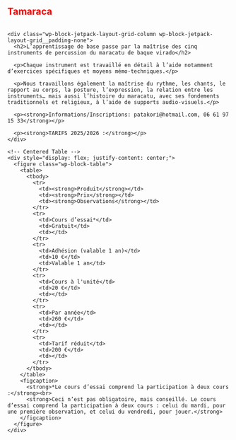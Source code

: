<div class="row">
  <div class="col-md-12 text-center">
    <h2 style="color: red; display: inline-block;">Tamaraca</h2>

    <div class="wp-block-jetpack-layout-grid-column wp-block-jetpack-layout-grid__padding-none">
      <h2>L’apprentissage de base passe par la maîtrise des cinq instruments de percussion du maracatu de baque virado</h2>

      <p>Chaque instrument est travaillé en détail à l’aide notamment d’exercices spécifiques et moyens mémo-techniques.</p>

      <p>Nous travaillons également la maîtrise du rythme, les chants, le rapport au corps, la posture, l’expression, la relation entre les instruments… mais aussi l’histoire du maracatu, avec ses fondements traditionnels et religieux, à l’aide de supports audio-visuels.</p>

      <p><strong>Informations/Inscriptions: patakori@hotmail.com, 06 61 97 15 33</strong></p>

      <p><strong>TARIFS 2025/2026 :</strong></p>
    </div>

    <!-- Centered Table -->
    <div style="display: flex; justify-content: center;">
      <figure class="wp-block-table">
        <table>
          <tbody>
            <tr>
              <td><strong>Produit</strong></td>
              <td><strong>Prix</strong></td>
              <td><strong>Observations</strong></td>
            </tr>
            <tr>
              <td>Cours d’essai*</td>
              <td>Gratuit</td>
              <td></td>
            </tr>
            <tr>
              <td>Adhésion (valable 1 an)</td>
              <td>10 €</td>
              <td>Valable 1 an</td>
            </tr>
            <tr>
              <td>Cours à l'unité</td>
              <td>20 €</td>
              <td></td>
            </tr>
            <tr>
              <td>Par année</td>
              <td>260 €</td>
              <td></td>
            </tr>
            <tr>
              <td>Tarif réduit</td>
              <td>200 €</td>
              <td></td>
            </tr>
          </tbody>
        </table>
        <figcaption>
          <strong>*Le cours d’essai comprend la participation à deux cours :</strong><br>
          <strong>Ceci n’est pas obligatoire, mais conseillé. Le cours d’essai comprend la participation à deux cours : celui du mardi, pour une première observation, et celui du vendredi, pour jouer.</strong>
        </figcaption>
      </figure>
    </div>
  </div>
</div>
